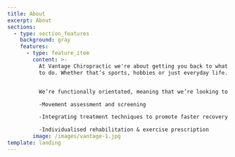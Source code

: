 ```yaml
---
title: About
excerpt: About
sections:
  - type: section_features
    background: gray
    features:
      - type: feature_item
        content: >-
          At Vantage Chiropractic we're about getting you back to what you want
          to do. Whether that’s sports, hobbies or just everyday life. 


          We’re functionally orientated, meaning that we’re looking to improve how your body is working through:

          -Movement assessment and screening

          -Integrating treatment techniques to promote faster recovery 

          -Individualised rehabilitation & exercise prescription
        image: /images/vantage-1.jpg
template: landing
---
```

